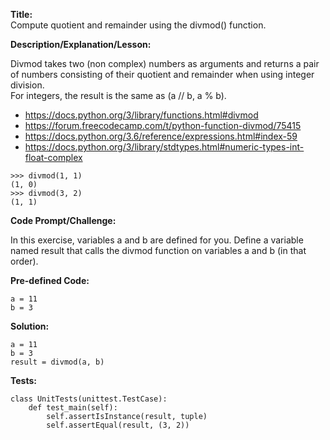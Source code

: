 __Title:__  
Compute quotient and remainder using the divmod() function.

__Description/Explanation/Lesson:__

Divmod takes two (non complex) numbers as arguments and returns a pair of numbers consisting of their quotient and remainder when using integer division.  
For integers, the result is the same as (a // b, a % b).
- https://docs.python.org/3/library/functions.html#divmod
- https://forum.freecodecamp.com/t/python-function-divmod/75415
- https://docs.python.org/3.6/reference/expressions.html#index-59
- https://docs.python.org/3/library/stdtypes.html#numeric-types-int-float-complex
```
>>> divmod(1, 1)
(1, 0)
>>> divmod(3, 2)
(1, 1)
```

__Code Prompt/Challenge:__

In this exercise, variables a and b are defined for you.
Define a variable named result that calls the divmod function on variables a and b (in that order).

__Pre-defined Code:__
```
a = 11
b = 3
```

__Solution:__
```
a = 11
b = 3
result = divmod(a, b)
```

__Tests:__
```
class UnitTests(unittest.TestCase):
    def test_main(self):
        self.assertIsInstance(result, tuple)
        self.assertEqual(result, (3, 2))
```

